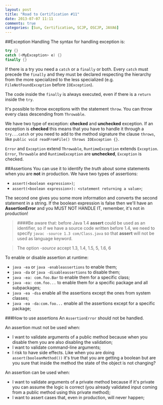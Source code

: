 ```yaml
---
layout: post
title: "Road to Certification #11"
date: 2013-07-07 11:11
comments: true
categories: [Sun, Certification, SCJP, OSCJP, JAVA6]
---
```

##Exception Handling
The syntax for handling exception is:
``` java EXCEPTION HANDLING
try {}
catch (<MyException> e) {}
finally {}
```
If there is a try you need a `catch` or a `finally` or both. Every `catch` must precede the `finally` and they must be declared respecting the hierarchy from the more specialized to the less specialized (e.g. `FileNotFoundException` before `IOException`).
<!-- more -->
The code inside the `finally` is always executed, even if there is a `return` inside the `try`.

It's possible to throw exceptions with the statement `throw`. You can throw every class descending from `Throwable`.

We have two type of exception: **checked** and **unchecked** exception. If an exception is **checked** this means that you have to handle it through a `try...catch` or you need to add to the method signature the clause `throws`, like `public void readFromFile() throws IOException {}`.

`Error` and `Exception` extend `Throwable`, `RuntimeException` extends `Exception`. `Error`, `Throwable` and `RuntimeException` are **unchecked**, `Exception` is checked.

##Assertions
You can use it to identify the *truth* about some statements when you are **not** in production. We have two types of assertions:

* `assert(<boolean expression>)`;
* `assert(<boolean expression>): <statement returning a value>`;

The second one gives you some more information and converts the second statement in a string. If the boolean expression is false then we'll have an **AssertionError** and you MUST NOT HANDLE IT, remember, it's not in production!

> ####Be aware that:
> before Java 1.4 **assert** could be used as an identifier, so if we have a source code written before 1.4, we need to specify `javac -source 1.3 com/Class.java` so that **assert** will not be used as language keyword.

> The option *-source* accept 1.3, 1.4, 1.5, 5, 1.6, 6

To enable or disable assertion at runtime:

* `java -ea` or `java -enableassertions` to enable them;
* `java -da` or `java -disableassertions` to disable them;
* `java -ea: com.foo.Bar` to enable them for a specific class;
* `java -ea: com.foo...` to enable them for a specific package and all subpackages;
* `java -ea -dsa` enable all the assertions except the ones from system classes;
* `java -ea -da:com.foo...` enable all the assertions except for a specific package;

###How to use assertions
An `AssertionError` should not be handled.

An assertion must not be used when:

* I want to validate arguments of a public method because when you disable them you are also disabling the validation;
* I want to validate command-line arguments;
* I risk to have side effects. Like when you are doing `assert(booleanMethod())` it's true that you are getting a boolean but are you sure that inside the method the state of the object is not changing?

An assertion can be used when:

* I want to validate arguments of a private method because if it's private you can assume the logic is correct (you already validated input coming from a public method using this private method);
* I want to assert cases that, even in production, will never happen;
